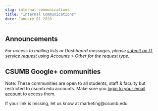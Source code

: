 ```yaml
---
slug: internal-communications
title: "Internal Communications"
date: January 01 2020
---
```


 
<h2>Announcements</h2>
<p>
  <em
    >For access to mailing lists or Dashboard messages, please
    <a href="https://csumb.edu/it">submit an IT service request</a> using
    Accounts &gt; Other for the request type.</em
  >
</p>
<h2>CSUMB Google+ communities</h2>
<p>
  Note: These communities are open to all students, staff &amp; faculty but
  restricted to csumb.edu accounts. Make sure you
  <a href="https://mail.google.com/a/csumb.edu">login to your email account</a>
  to access them.
</p>
<p>If your link is missing, let us know at marketing@csumb.edu</p>
 
